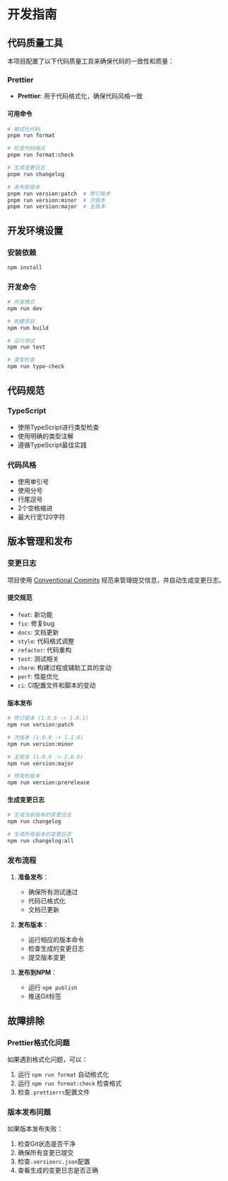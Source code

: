 # 开发指南

## 代码质量工具

本项目配置了以下代码质量工具来确保代码的一致性和质量：

### Prettier

- **Prettier**: 用于代码格式化，确保代码风格一致

#### 可用命令

```bash
# 格式化代码
pnpm run format

# 检查代码格式
pnpm run format:check

# 生成变更日志
pnpm run changelog

# 发布新版本
pnpm run version:patch  # 修订版本
pnpm run version:minor  # 次版本
pnpm run version:major  # 主版本
```


## 开发环境设置

### 安装依赖

```bash
npm install
```


### 开发命令

```bash
# 开发模式
npm run dev

# 构建项目
npm run build

# 运行测试
npm run test

# 类型检查
npm run type-check
```

## 代码规范

### TypeScript

- 使用TypeScript进行类型检查
- 使用明确的类型注解
- 遵循TypeScript最佳实践

### 代码风格

- 使用单引号
- 使用分号
- 行尾逗号
- 2个空格缩进
- 最大行宽120字符

## 版本管理和发布

### 变更日志

项目使用 [Conventional Commits](https://www.conventionalcommits.org/) 规范来管理提交信息，并自动生成变更日志。

#### 提交规范

- `feat`: 新功能
- `fix`: 修复bug
- `docs`: 文档更新
- `style`: 代码格式调整
- `refactor`: 代码重构
- `test`: 测试相关
- `chore`: 构建过程或辅助工具的变动
- `perf`: 性能优化
- `ci`: CI配置文件和脚本的变动

#### 版本发布

```bash
# 修订版本 (1.0.0 -> 1.0.1)
npm run version:patch

# 次版本 (1.0.0 -> 1.1.0)
npm run version:minor

# 主版本 (1.0.0 -> 2.0.0)
npm run version:major

# 预发布版本
npm run version:prerelease
```

#### 生成变更日志

```bash
# 生成当前版本的变更日志
npm run changelog

# 生成所有版本的变更日志
npm run changelog:all
```

### 发布流程

1. **准备发布**：
   - 确保所有测试通过
   - 代码已格式化
   - 文档已更新

2. **发布版本**：
   - 运行相应的版本命令
   - 检查生成的变更日志
   - 提交版本变更

3. **发布到NPM**：
   - 运行 `npm publish`
   - 推送Git标签

## 故障排除

### Prettier格式化问题

如果遇到格式化问题，可以：

1. 运行 `npm run format` 自动格式化
2. 运行 `npm run format:check` 检查格式
3. 检查`.prettierrc`配置文件

### 版本发布问题

如果版本发布失败：

1. 检查Git状态是否干净
2. 确保所有变更已提交
3. 检查`.versionrc.json`配置
4. 查看生成的变更日志是否正确
